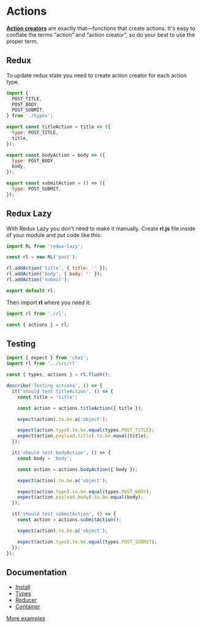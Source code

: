 # Actions

**[Action creators](https://redux.js.org/basics/actions#action-creators)** are exactly that—functions that create actions. 
It's easy to conflate the terms “action” and “action creator”, so do your best to use the proper term.

## Redux

To update redux state you need to create action creator for each action type.


```javascript
import {
  POST_TITLE,
  POST_BODY,
  POST_SUBMIT,
} from './types';

export const titleAction = title => ({
  type: POST_TITLE,
  title,
});

export const bodyAction = body => ({
  type: POST_BODY,
  body,
});

export const submitAction = () => ({
  type: POST_SUBMIT,
});

```

## Redux Lazy

With Redux Lazy you don't need to make it manually.
Create **rl.js** file inside of your module and put code like this:

```javascript
import RL from 'redux-lazy';

const rl = new RL('post');

rl.addAction('title', { title: '' });
rl.addAction('body', { body: '' });
rl.addAction('submit');

export default rl;
```

Then import **rl** where you need it:

```javascript
import rl from './rl';

const { actions } = rl;
```

## Testing

```javascript
import { expect } from 'chai';
import rl from '../src/rl'

const { types, actions } = rl.flush();

describe('Testing actions', () => {
  it('should test titleAction', () => {
    const title = 'title';

    const action = actions.titleAction({ title });

    expect(action).to.be.a('object');

    expect(action.type).to.be.equal(types.POST_TITLE);
    expect(action.payload.title).to.be.equal(title);
  });

  it('should test bodyAction', () => {
    const body = 'body';

    const action = actions.bodyAction({ body });

    expect(action).to.be.a('object');

    expect(action.type).to.be.equal(types.POST_BODY);
    expect(action.payload.body).to.be.equal(body);
  });

  it('should test submitAction', () => {
    const action = actions.submitAction();

    expect(action).to.be.a('object');

    expect(action.type).to.be.equal(types.POST_SUBMIT);
  });
});

```

## Documentation

 * [Install](https://github.com/evheniy/redux-lazy/blob/master/docs/install.md)
 * [Types](https://github.com/evheniy/redux-lazy/blob/master/docs/types.md)
 * [Reducer](https://github.com/evheniy/redux-lazy/blob/master/docs/reducer.md)
 * [Container](https://github.com/evheniy/redux-lazy/blob/master/docs/container.md)

[More examples](https://github.com/evheniy/redux-lazy/blob/master/tests/actions.js)
